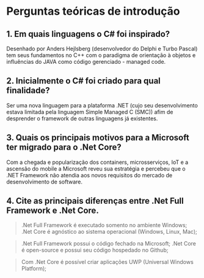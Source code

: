 # Perguntas teóricas de introdução

## 1. Em quais linguagens o C# foi inspirado?
Desenhado por Anders Hejlsberg (desenvolvedor do Delphi e Turbo Pascal) tem seus fundamentos no C++ com o paradigma de orientação à objetos e influências do JAVA como código gerenciado - managed code.

## 2. Inicialmente o C# foi criado para qual finalidade?
Ser uma nova linguagem para a plataforma .NET (cujo seu desenvolvimento estava limitada pela linguagem Simple Managed C (SMC)) afim de desprender o framework de outras linguagens já existentes.

## 3. Quais os principais motivos para a Microsoft ter migrado para o .Net Core?
Com a chegada e popularização dos containers, microsserviços, IoT e a ascensão do mobile a Microsoft reveu sua estratégia e percebeu que o .NET Framework não atendia aos novos requisitos do mercado de desenvolvimento de software.

## 4. Cite as principais diferenças entre .Net Full Framework e .Net Core.
> .Net Full Framework é executado somento no ambiente Windows; .Net Core é agnóstico ao sistema operacional (Windows, Linux, Mac);

> .Net Full Framework possui o código fechado na Microsoft; .Net Core é open-source e possui seu código hospedado no Github;

> Com .Net Core é possível criar aplicações UWP (Universal Windows Platform);
